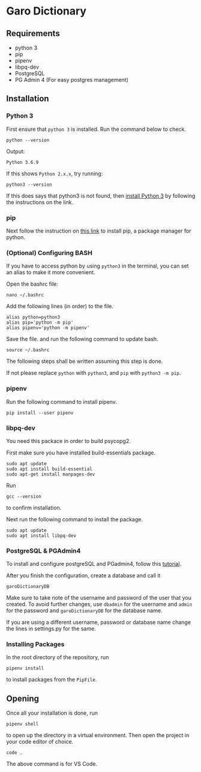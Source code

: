 # Garo Dictionary

## Requirements
* python 3
* pip
* pipenv
* libpq-dev
* PostgreSQL
* PG Admin 4 (For easy postgres management)
## Installation
### Python 3
First ensure that `python 3` is installed. Run the command below to check.
```
python --version
```
Output:
```
Python 3.6.9
```
If this shows `Python 2.x.x`, try running:
```
python3 --version
```
If this does says that python3 is not found, then [install Python 3](https://phoenixnap.com/kb/how-to-install-python-3-ubuntu#ftoc-heading-1) by following the instructions on the link.
### pip
Next follow the instruction on [this link](https://linuxize.com/post/how-to-install-pip-on-ubuntu-18.04/#installing-pip-for-python-3) to install pip, a package manager for python.
### (Optional) Configuring BASH
If you have to access python by using `python3` in the terminal, you can set an alias to make it more convenient.

Open the bashrc file:
```
nano ~/.bashrc
```
Add the following lines (in order) to the file.
```
alias python=python3
alias pip='python -m pip'
alias pipenv='python -m pipenv'
```
Save the file. and run the following command to update bash.
```
source ~/.bashrc
```
The following steps shall be written assuming this step is done.

If not please replace `python` with `python3`, and `pip` with `python3 -m pip`.
### pipenv
Run the following command to install pipenv.
```
pip install --user pipenv
```
### libpq-dev
You need this packace in order to build psycopg2.

First make sure you have installed build-essentials package.
```
sudo apt update
sudo apt install build-essential
sudo apt-get install manpages-dev
```
Run
```
gcc --version
```
to confirm installation.

Next run the following command to install the package.
```
sudo apt update
sudo apt install libpq-dev
```
### PostgreSQL & PGAdmin4
To install and configure postgreSQL and PGadmin4, follow this [tutorial](https://stackoverflow.com/a/66489652).

After you finish the configuration, create a database and call it
```
garoDictionaryDB
```

Make sure to take note of the username and password of the user that you created. To avoid further changes, use `dbadmin` for the username and `admin` for the password and `garoDictionaryDB` for the database name.

If you are using a different username, password or database name change the lines in settings.py for the same.
### Installing Packages
In the root directory of the repository, run 
```
pipenv install
```
to install packages from the `PipFile`.

## Opening
Once all your installation is done, run 
```
pipenv shell
```
to open up the directory in a virtual environment. Then open the project in your code editor of choice.
```
code .
```
The above command is for VS Code.